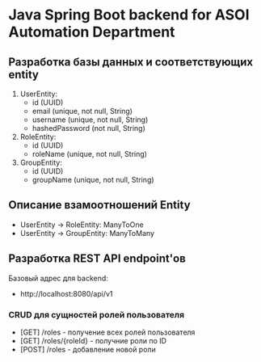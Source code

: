 # Java Spring Boot backend for ASOI Automation Department

## Разработка базы данных и соответствующих entity
1. UserEntity:
    - id (UUID)
    - email (unique, not null, String)
    - username (unique, not null, String)
    - hashedPassword (not null, String)
2. RoleEntity:
    - id (UUID)
    - roleName (unique, not null, String)
3. GroupEntity:
    - id (UUID)
    - groupName (unique, not null, String)

## Описание взамоотношений Entity
 - UserEntity -> RoleEntity: ManyToOne
 - UserEntity -> GroupEntity: ManyToMany

## Разработка REST API endpoint'ов
Базовый адрес для backend:
 - http://localhost:8080/api/v1
### CRUD для сущностей ролей пользователя
 - [GET] /roles - получение всех ролей пользователя
 - [GET] /roles/{roleId} - получние роли по ID
 - [POST] /roles - добавление новой роли